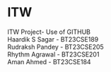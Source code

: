 # ITW
ITW Project- Use of GITHUB
<br>
Haardik S Sagar - BT23CSE189
<br>
Rudraksh Pandey - BT23CSE205
<br>
Rhythm Agrawal - BT23CSE201
<br>
Aman Ahmed - BT23CSE184

